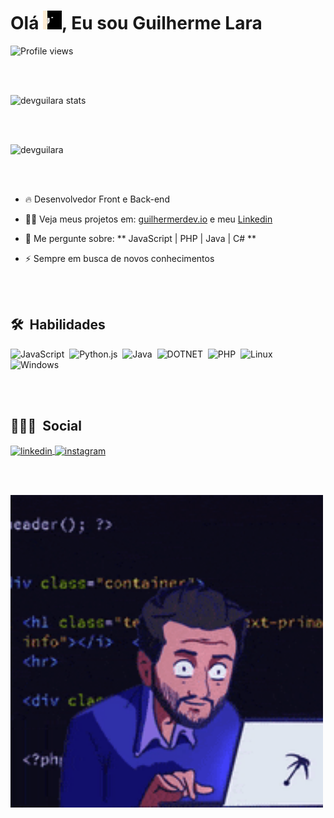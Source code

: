 <h1 align="left">Olá <img src="giphy.gif" width="30px">, Eu sou Guilherme Lara</h1>
<p align="left"> <img src="https://komarev.com/ghpvc/?username=devguilara&color=yellow" alt="Profile views" /> </p>


<br><br>
<p align="left">
<img width="500em" src="https://github-readme-stats.vercel.app/api?username=devguilara&show_icons=true&theme=vision-friendly-dark" alt="devguilara stats"/>

<br><br>

<img width="500em" src="https://github-readme-stats.vercel.app/api/top-langs/?username=devguilara&layout=compact&theme=vision-friendly-dark" alt="devguilara "/>


</p>

<br><br>



- 🔥 Desenvolvedor Front e Back-end

- 👨‍💻 Veja meus projetos em: [guilhermerdev.io](https://devguilara.github.io/devguilara.io/) e meu [Linkedin](https://www.linkedin.com/in/guilaradev/)

- 💬 Me pergunte sobre: ** JavaScript | PHP | Java | C# **

- ⚡ Sempre em busca de novos conhecimentos 

<br><br>

## 🛠 &nbsp;Habilidades

![JavaScript](https://img.shields.io/badge/-JavaScript-05122A?style=flat&logo=javascript)&nbsp;
![Python.js](https://img.shields.io/badge/-Python-05122A?style=flat&logo=Python)&nbsp;
![Java](https://img.shields.io/badge/-Java-05122A?style=flat&logo=java)&nbsp;
![DOTNET](https://img.shields.io/badge/-.Net-05122A?style=flat&logo=.Net&logoColor=1572B6)&nbsp;
![PHP](https://img.shields.io/badge/-PHP-05122A?style=flat&logo=php&logoColor=1572B6)&nbsp;
![Linux](https://img.shields.io/badge/-Linux-05122A?style=flat&logo=linux)&nbsp;
![Windows](https://img.shields.io/badge/-Windows-05122A?style=flat&logo=windows)&nbsp;

<br><br>


## 👨🏽‍🦲 &nbsp;Social

<p align="left">

<a href="https://www.linkedin.com/in/guilherme-ribeiro-almeida-lara/" target="_blank">
  <img align="center" src="https://img.shields.io/badge/-guilaradev-05122A?style=flat&logo=linkedin" alt="linkedin"/>
</a>
<a href="https://instagram.com/guiriblara" target="_blank">
 <img align="center" src="https://img.shields.io/badge/-guilaradev-05122A?style=flat&logo=instagram" alt="instagram"/>
</a>
</p>

<br><br>

<img width="500em" src="200w.gif" />
